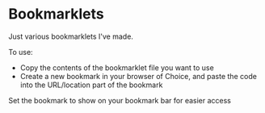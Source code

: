 # Bookmarklets

Just various bookmarklets I've made.

To use:

- Copy the contents of the bookmarklet file you want to use
- Create a new bookmark in your browser of Choice, and paste the code into the
  URL/location part of the bookmark

Set the bookmark to show on your bookmark bar for easier access
